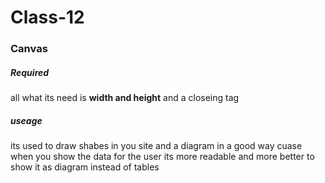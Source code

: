 # Class-12

### Canvas

##### Required
all what its need is **width and height** and a closeing tag
 
##### useage
its used to draw shabes in you site and a diagram in a good way cuase when you show the data for the user its more readable and more better to show it as diagram instead of tables
